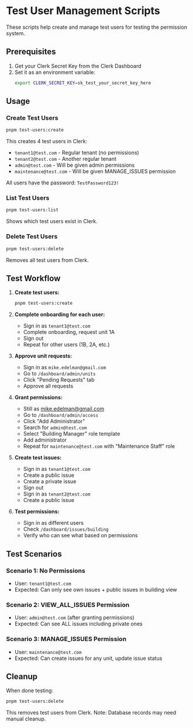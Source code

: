 # Test User Management Scripts

These scripts help create and manage test users for testing the permission system.

## Prerequisites

1. Get your Clerk Secret Key from the Clerk Dashboard
2. Set it as an environment variable:
   ```bash
   export CLERK_SECRET_KEY=sk_test_your_secret_key_here
   ```

## Usage

### Create Test Users
```bash
pnpm test-users:create
```

This creates 4 test users in Clerk:
- `tenant1@test.com` - Regular tenant (no permissions)
- `tenant2@test.com` - Another regular tenant
- `admin@test.com` - Will be given admin permissions
- `maintenance@test.com` - Will be given MANAGE_ISSUES permission

All users have the password: `TestPassword123!`

### List Test Users
```bash
pnpm test-users:list
```
Shows which test users exist in Clerk.

### Delete Test Users
```bash
pnpm test-users:delete
```
Removes all test users from Clerk.

## Test Workflow

1. **Create test users:**
   ```bash
   pnpm test-users:create
   ```

2. **Complete onboarding for each user:**
   - Sign in as `tenant1@test.com`
   - Complete onboarding, request unit 1A
   - Sign out
   - Repeat for other users (1B, 2A, etc.)

3. **Approve unit requests:**
   - Sign in as `mike.edelman@gmail.com`
   - Go to `/dashboard/admin/units`
   - Click "Pending Requests" tab
   - Approve all requests

4. **Grant permissions:**
   - Still as mike.edelman@gmail.com
   - Go to `/dashboard/admin/access`
   - Click "Add Administrator"
   - Search for `admin@test.com`
   - Select "Building Manager" role template
   - Add administrator
   - Repeat for `maintenance@test.com` with "Maintenance Staff" role

5. **Create test issues:**
   - Sign in as `tenant1@test.com`
   - Create a public issue
   - Create a private issue
   - Sign out
   - Sign in as `tenant2@test.com`
   - Create a public issue

6. **Test permissions:**
   - Sign in as different users
   - Check `/dashboard/issues/building`
   - Verify who can see what based on permissions

## Test Scenarios

### Scenario 1: No Permissions
- User: `tenant1@test.com`
- Expected: Can only see own issues + public issues in building view

### Scenario 2: VIEW_ALL_ISSUES Permission
- User: `admin@test.com` (after granting permissions)
- Expected: Can see ALL issues including private ones

### Scenario 3: MANAGE_ISSUES Permission
- User: `maintenance@test.com`
- Expected: Can create issues for any unit, update issue status

## Cleanup

When done testing:
```bash
pnpm test-users:delete
```

This removes test users from Clerk. Note: Database records may need manual cleanup.
